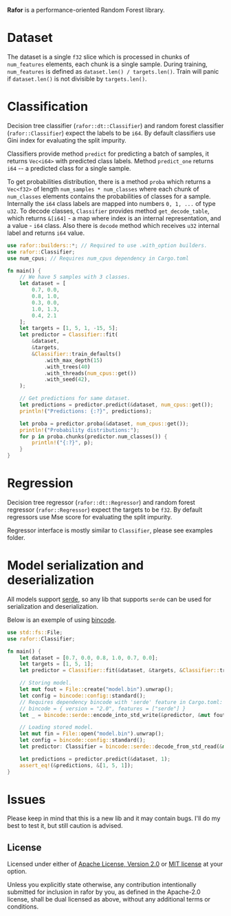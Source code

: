 **Rafor** is a performance-oriented Random Forest library.

# Dataset
The dataset is a single `f32` slice which is processed in chunks of `num_features` elements,
each chunk is a single sample. During training, `num_features` is defined as 
`dataset.len() / targets.len()`.
Train will panic if `dataset.len()` is not divisible by `targets.len()`.

# Classification
Decision tree classifier (`rafor::dt::Classifier`) and random forest classifier
(`rafor::Classifier`) expect the labels to be `i64`. By default classifiers use Gini index for
evaluating the split impurity.

Classifiers provide method `predict` for predicting a batch of samples, it returns `Vec<i64>` with
predicted class labels. Method `predict_one` returns `i64` -- a predicted class for a single sample.

To get probabilities distribution, there is a method `proba` which returns a `Vec<f32>` of length
`num_samples * num_classes` where each chunk of `num_classes` elements contains the probabilities
of classes for a sample. Internally the `i64` class labels are mapped into numbers `0, 1, ...` of
type `u32`. To decode classes, `Classifier` provides method `get_decode_table`, which returns 
`&[i64]` - a map where index is an internal representation, and a value - `i64` class. Also there
is `decode` method which receives `u32` internal label and returns `i64` value.

```Rust
use rafor::builders::*; // Required to use .with_option builders.
use rafor::Classifier;
use num_cpus; // Requires num_cpus dependency in Cargo.toml

fn main() {
    // We have 5 samples with 3 classes.
    let dataset = [
        0.7, 0.0, 
        0.8, 1.0, 
        0.3, 0.0, 
        1.0, 1.3, 
        0.4, 2.1
    ];
    let targets = [1, 5, 1, -15, 5];
    let predictor = Classifier::fit(
        &dataset,
        &targets,
        &Classifier::train_defaults()
            .with_max_depth(15)
            .with_trees(40)
            .with_threads(num_cpus::get())
            .with_seed(42),
    );

    // Get predictions for same dataset.
    let predictions = predictor.predict(&dataset, num_cpus::get());
    println!("Predictions: {:?}", predictions);

    let proba = predictor.proba(&dataset, num_cpus::get());
    println!("Probability distributions:");
    for p in proba.chunks(predictor.num_classes()) {
        println!("{:?}", p);
    }
}
```

# Regression
Decision tree regressor (`rafor::dt::Regressor`) and random forest regressor (`rafor::Regressor`)
expect the targets to be `f32`. By default regressors use Mse score for evaluating the split
impurity.

Regressor interface is mostly similar to `Classifier`, please see examples folder.

# Model serialization and deserialization
All models support [serde](https://docs.rs/serde/latest/serde/), so any lib that supports `serde`
can be used for serialization and deserialization. 

Below is an exemple of using [bincode](https://docs.rs/bincode/latest/bincode/). 
```Rust
use std::fs::File;
use rafor::Classifier;

fn main() {
    let dataset = [0.7, 0.0, 0.8, 1.0, 0.7, 0.0];
    let targets = [1, 5, 1];
    let predictor = Classifier::fit(&dataset, &targets, &Classifier::train_defaults());

    // Storing model.
    let mut fout = File::create("model.bin").unwrap();
    let config = bincode::config::standard();
    // Requires dependency bincode with 'serde' feature in Cargo.toml:
    // bincode = { version = "2.0", features = ["serde"] }
    let _ = bincode::serde::encode_into_std_write(&predictor, &mut fout, config);

    // Loading stored model.
    let mut fin = File::open("model.bin").unwrap();
    let config = bincode::config::standard();
    let predictor: Classifier = bincode::serde::decode_from_std_read(&mut fin, config).unwrap();

    let predictions = predictor.predict(&dataset, 1);
    assert_eq!(&predictions, &[1, 5, 1]);
}
```

# Issues
Please keep in mind that this is a new lib and it may contain bugs. I'll do my best to test it, but
still caution is advised. 

## License
Licensed under either of [Apache License, Version 2.0](LICENSE-APACHE) or [MIT license](LICENSE-MIT)
at your option.

Unless you explicitly state otherwise, any contribution intentionally submitted for inclusion in
rafor by you, as defined in the Apache-2.0 license, shall be dual licensed as above, without any
additional terms or conditions.
